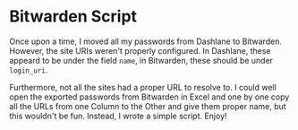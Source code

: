 # Bitwarden Script

Once upon a time, I moved all my passwords from Dashlane to Bitwarden. However, the site URIs weren't properly configured. In Dashlane, these appeard to be under the field `name`, in Bitwarden, these should be under `login_uri`.

Furthermore, not all the sites had a proper URL to resolve to. I could well open the exported passwords from Bitwarden in Excel and one by one copy all the URLs from one Column to the Other and give them proper name, but this wouldn't be fun. Instead, I wrote a simple script. Enjoy!
